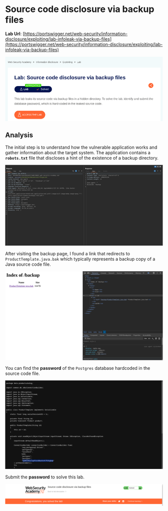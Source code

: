 # Source code disclosure via backup files

**Lab Url**: [https://portswigger.net/web-security/information-disclosure/exploiting/lab-infoleak-via-backup-files](https://portswigger.net/web-security/information-disclosure/exploiting/lab-infoleak-via-backup-files)

![Lab Description](img/lab-description.png)

## Analysis

The initial step is to understand how the vulnerable application works and gather information about the target system. The application contains a **`robots.txt`** file that discloses a hint of the existence of a backup directory.

![Robots](img/robots-txt.png)

After visiting the backup page, I found a link that redirects to `ProductTemplate.java.bak` which typically represents a backup copy of a Java source code file.

![Backup Page](img/backup.png)

You can find the **password** of the `Postgres` database hardcoded in the source code file.

![Db Password](img/db-password.png)

Submit the **password** to solve this lab.

![Lab solved](img/lab-solved.png)
